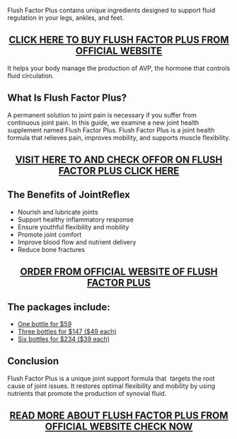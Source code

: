 <p>Flush Factor Plus contains unique ingredients designed to support fluid regulation in your legs, ankles, and feet.</p>
<h2 style="text-align: center;"><a href="https://sale365day.com/get-flush-factor-plus">CLICK HERE TO BUY FLUSH FACTOR PLUS FROM OFFICIAL WEBSITE</a></h2>
<p>It helps your body manage the production of AVP, the hormone that controls fluid circulation.</p>
<h2 style="text-align: left;">What Is Flush Factor Plus?</h2>
<p style="text-align: left;">A permanent solution to joint pain is necessary if you suffer from continuous joint pain. In this guide, we examine a new joint health supplement named Flush Factor Plus. Flush Factor Plus is a joint health formula that relieves pain, improves mobility, and supports muscle flexibility.</p>
<h2 style="text-align: center;"><a href="https://sale365day.com/get-flush-factor-plus">VISIT HERE TO AND CHECK OFFOR ON FLUSH FACTOR PLUS CLICK HERE</a></h2>
<h2 style="text-align: left;">The Benefits of JointReflex</h2>
<ul style="text-align: left;">
<li>Nourish and lubricate joints</li>
<li>Support healthy inflammatory response</li>
<li>Ensure youthful flexibility and mobility</li>
<li>Promote joint comfort</li>
<li>Improve blood flow and nutrient delivery</li>
<li>Reduce bone fractures</li>
</ul>
<h2 style="text-align: center;"><a href="https://sale365day.com/get-flush-factor-plus">ORDER FROM OFFICIAL WEBSITE OF FLUSH FACTOR PLUS</a></h2>
<h2 style="text-align: left;">The packages include:</h2>
<ul style="text-align: left;">
<li><a href="https://sale365day.com/get-flush-factor-plus">One bottle for $59</a></li>
<li><a href="https://sale365day.com/get-flush-factor-plus">Three bottles for $147 ($49 each)</a></li>
<li><a href="https://sale365day.com/get-flush-factor-plus">Six bottles for $234 ($39 each)</a></li>
</ul>
<h2 style="text-align: left;">Conclusion</h2>
<p style="text-align: left;">Flush Factor Plus is a unique joint support formula that&nbsp; targets the root cause of joint issues. It restores optimal flexibility and mobility by using nutrients that promote the production of synovial fluid.</p>
<h2 style="text-align: center;"><a href="https://sale365day.com/get-flush-factor-plus">READ MORE ABOUT FLUSH FACTOR PLUS FROM OFFICIAL WEBSITE CHECK NOW</a></h2>
